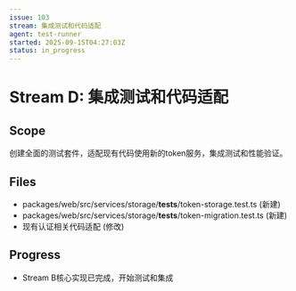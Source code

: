 ```yaml
---
issue: 103
stream: 集成测试和代码适配
agent: test-runner
started: 2025-09-15T04:27:03Z
status: in_progress
---
```


# Stream D: 集成测试和代码适配

## Scope

创建全面的测试套件，适配现有代码使用新的token服务，集成测试和性能验证。

## Files

- packages/web/src/services/storage/__tests__/token-storage.test.ts (新建)
- packages/web/src/services/storage/__tests__/token-migration.test.ts (新建)
- 现有认证相关代码适配 (修改)

## Progress

- Stream B核心实现已完成，开始测试和集成